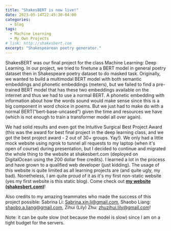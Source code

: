 ```yaml
---
title: "ShakesBERT is now live!"
date: 2023-05-14T22:45:30-04:00
categories:
  - blog
tags:
  - Machine Learning 
  - My Own Projects
# link: http://shakesbert.com
excerpt: "Shakespearean poetry generator."
---
```


ShakesBERT was our final project for the class Machine Learning: Deep Learning. In our project, we tried to finetune a BERT model in general poetry dataset then in Shakespeare poetry dataset to do masked task. Originally, we wanted to build a multimodal BERT model with both semantic embeddings and phonetic embeddings (meters), but we failed to find a pre-trained BERT model that has these two embeddings available on the internet and thus we had to use a normal BERT. A phonetic embedding with information about how the words sound would make sense since this is a big component in word choice in poems. But we just had to make do with a normal BERT("bert-base-uncased") given the time and resources we have (which is not enough to train a transformer model all over again).

We had solid results and even got the Intuitive Surgical Best Project Award (this was the award for best final project in the deep learning class, and we got the best project award - 2 out of 30+ groups. Yay!). We only had a little mock website using ngrok to tunnel all requests to my laptop (when it's open of course) during presentation, but I decided to continue and migrated the whole thing to the website at shakesbert.com (deployed on DigitalOcean using the 200 dollar free credits). I learned a lot in the process and have grown to a qualified web developer (just kidding). The usage of this website is quite limited as all learning projects are (and quite ugly, my bad). Nonetheless, I am quite proud of it as it's my first non-static website (yes my first website is this static blog). Come check out [**my website (shakesbert.com)**](http://shakesbert.com)! 

Also credits to my amazing teammates who made the success of this project possible: Sabrina Li: Sabrina.xin.li@gmail.com, Shaobo Liang: shaobo.a.liang@gmail.com, Zihui (Lily) Zhu: zhuzihui.lily@gmail.com! 


Note: it can be quite slow (not because the model is slow) since I am on a tight budget for the servers.